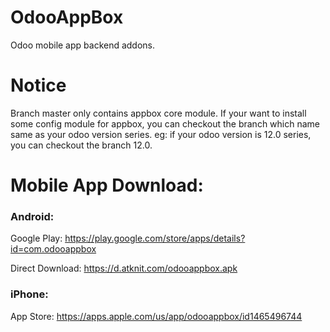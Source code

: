 # OdooAppBox
Odoo mobile app backend addons.

# Notice
Branch master only contains appbox core module.
If your want to install some config module for appbox, you can checkout the branch which name same as your odoo version series. eg: if your odoo version is 12.0 series, you can checkout the branch 12.0.

# Mobile App Download:
### Android:
Google Play: https://play.google.com/store/apps/details?id=com.odooappbox

Direct Download: https://d.atknit.com/odooappbox.apk

### iPhone: 
App Store: https://apps.apple.com/us/app/odooappbox/id1465496744
